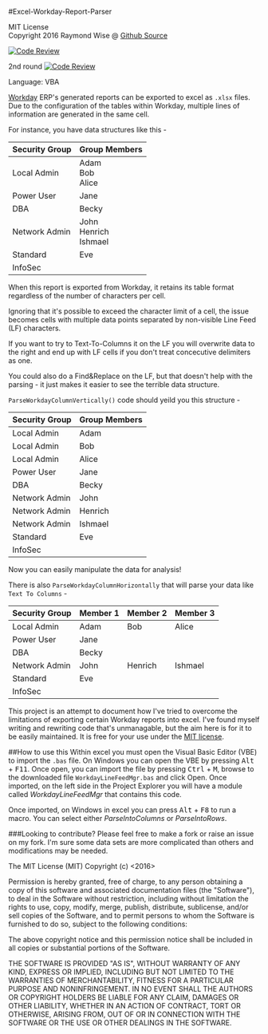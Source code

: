 #Excel-Workday-Report-Parser

MIT License<br>
Copyright 2016 Raymond Wise @ [Github Source](https://github.com/RaymondWise/Excel-Weekly-Meal-Plan-Shopping-List-Creator) 

[![Code Review](http://www.zomis.net/codereview/shield/?qid=125698)](http://codereview.stackexchange.com/q/125698/75587)

2nd round [![Code Review](http://www.zomis.net/codereview/shield/?qid=125698)](http://codereview.stackexchange.com/q/137854/75587)

Language: VBA

[Workday](workday.com) ERP's generated reports can be exported to excel as `.xlsx` files. Due to the configuration of the tables within Workday, multiple lines of information are generated in the same cell.

For instance, you have data structures like this -

Security Group | Group Members
----------------|--------------
Local Admin | Adam <br> Bob <br> Alice
Power User |Jane 
DBA | Becky
Network Admin | John <br> Henrich <br> Ishmael
Standard | Eve
InfoSec|

When this report is exported from Workday, it retains its table format regardless of the number of characters per cell. 

Ignoring that it's possible to exceed the character limit of a cell, the issue becomes cells with multiple data points separated by non-visible Line Feed (LF) characters. 

If you want to try to Text-To-Columns it on the LF you will overwrite data to the right and end up with LF cells if you don't treat concecutive delimiters as one. 

You could also do a Find&Replace on the LF, but that doesn't help with the parsing - it just makes it easier to see the terrible data structure. 

`ParseWorkdayColumnVertically()` code should yeild you this structure - 

Security Group | Group Members
---------------|-----------------
Local Admin| Adam
Local Admin| Bob
Local Admin| Alice
Power User| Jane
DBA | Becky
Network Admin| John
Network Admin| Henrich
Network Admin| Ishmael
Standard| Eve
InfoSec|

Now you can easily manipulate the data for analysis!

There is also `ParseWorkdayColumnHorizontally` that will parse your data like `Text To Columns` - 


Security Group | Member 1 | Member 2 | Member 3
----------------|---------|----------|---------
Local Admin | Adam | Bob | Alice
Power User |Jane 
DBA | Becky
Network Admin | John | Henrich | Ishmael
Standard | Eve
InfoSec|

This project is an attempt to document how I've tried to overcome the limitations of exporting certain Workday reports into excel. I've found myself writing and rewriting code that's unmanagable, but the aim here is for it to be easily maintained. It is free for your use under the [MIT license](https://opensource.org/licenses/MIT).

##How to use this
Within excel you must open the Visual Basic Editor (VBE) to import the `.bas` file. On Windows you can open the VBE by pressing <kbd>Alt</kbd> + <kbd>F11</kbd>. Once open, you can import the file by pressing <kbd>Ctrl</kbd> + <kbd>M</kbd>, browse to the downloaded file `WorkdayLineFeedMgr.bas` and click Open. Once imported, on the left side in the Project Explorer you will have a module called *WorkdayLineFeedMgr* that contains this code.

Once imported, on Windows in excel you can press <kbd>Alt</kbd> + <kbd>F8</kbd> to run a macro. You can select either *ParseIntoColumns* or *ParseIntoRows*.

###Looking to contribute?
Please feel free to make a fork or raise an issue on my fork. I'm sure some data sets are more complicated than others and modifications may be needed.


The MIT License (MIT)
Copyright (c) <2016> <Raymond W Wise>

Permission is hereby granted, free of charge, to any person obtaining a copy of this software and associated documentation files (the "Software"), to deal in the Software without restriction, including without limitation the rights to use, copy, modify, merge, publish, distribute, sublicense, and/or sell copies of the Software, and to permit persons to whom the Software is furnished to do so, subject to the following conditions:

The above copyright notice and this permission notice shall be included in all copies or substantial portions of the Software.

THE SOFTWARE IS PROVIDED "AS IS", WITHOUT WARRANTY OF ANY KIND, EXPRESS OR IMPLIED, INCLUDING BUT NOT LIMITED TO THE WARRANTIES OF MERCHANTABILITY, FITNESS FOR A PARTICULAR PURPOSE AND NONINFRINGEMENT. IN NO EVENT SHALL THE AUTHORS OR COPYRIGHT HOLDERS BE LIABLE FOR ANY CLAIM, DAMAGES OR OTHER LIABILITY, WHETHER IN AN ACTION OF CONTRACT, TORT OR OTHERWISE, ARISING FROM, OUT OF OR IN CONNECTION WITH THE SOFTWARE OR THE USE OR OTHER DEALINGS IN THE SOFTWARE.
